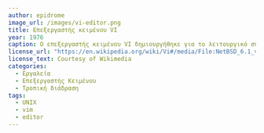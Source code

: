 ```yaml
---
author: epidrome
image_url: /images/vi-editor.png
title: Επεξεργαστής κειμένου VI 
year: 1976 
caption: Ο επεξεργαστής κειμένου VI δημιουργήθηκε για το λειτουργικό σύστημα UNIX για τερματικά χρήστη που βασίζονται στην οθόνη και το πληκτρολόγιο. Θεωρείται ο πρώτος δημοφιλής επεξεργαστής κειμένου που έφυγε από την διάδραση γραμμής και πέρασε στην διάδραση με την οθόνη και επειδή είναι σχετικά απλός, παρά την τροπική λειτουργία του, χρησιμοποιείται ευρέως κυρίως από διαχειριστές συστήματος.
license_url: "https://en.wikipedia.org/wiki/Vi#/media/File:NetBSD_6.1_vi_C_Hello_World.png" 
license_text: Courtesy of Wikimedia 
categories:
  - Εργαλεία
  - Επεξεργαστής Κειμένου
  - Τροπική διάδραση
tags:
  - UNIX
  - vim 
  - editor
---
```

